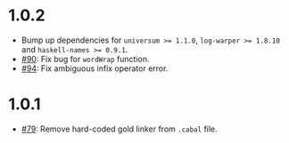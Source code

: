1.0.2
=====

* Bump up dependencies for `universum >= 1.1.0`, `log-warper >= 1.8.10`
  and `haskell-names >= 0.9.1`.
* [#90](https://github.com/serokell/importify/issues/90):
  Fix bug for `wordWrap` function.
* [#94](https://github.com/serokell/importify/issues/94): Fix ambiguous infix operator error.

1.0.1
=====

* [#79](https://github.com/serokell/importify/issues/79):
  Remove hard-coded gold linker from `.cabal` file.
